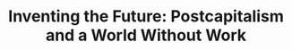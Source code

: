 ---
"\uFEFFauthors": Nick Srnicek & Alex Williams
title: 'Inventing the Future: Postcapitalism and a World Without Work'
layout: post
---
